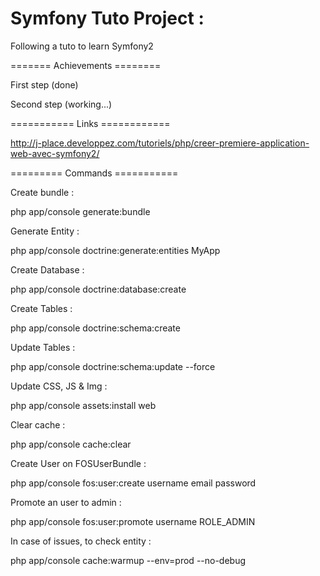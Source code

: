 Symfony Tuto Project : 
========================

Following a tuto to learn Symfony2

======= Achievements ========

First step (done)

Second step (working...)


=========== Links ============

http://j-place.developpez.com/tutoriels/php/creer-premiere-application-web-avec-symfony2/

========= Commands ===========

Create bundle :

php app/console generate:bundle

Generate Entity :

php app/console doctrine:generate:entities MyApp

Create Database :

php app/console doctrine:database:create

Create Tables :

php app/console doctrine:schema:create

Update Tables :

php app/console doctrine:schema:update --force

Update CSS, JS & Img :

php app/console assets:install web

Clear cache :

php app/console cache:clear

Create User on FOSUserBundle :

php app/console fos:user:create username email password

Promote an user to admin :

php app/console fos:user:promote username ROLE_ADMIN

In case of issues, to check entity :

php app/console cache:warmup --env=prod --no-debug
